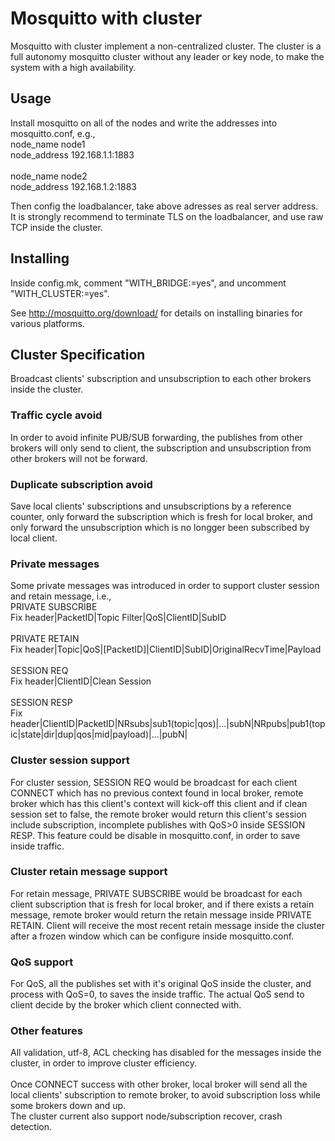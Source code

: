 Mosquitto with cluster
=================

Mosquitto with cluster implement a non-centralized cluster.
The cluster is a full autonomy mosquitto cluster without any leader or key node,
to make the system with a high availability.

## Usage

Install mosquitto on all of the nodes and write the addresses into mosquitto.conf, e.g.,<br>
node_name node1<br>
node_address 192.168.1.1:1883<br>
<br>
node_name node2<br>
node_address 192.168.1.2:1883<br>

Then config the loadbalancer, take above adresses as real server address. It is strongly recommend to terminate TLS on the loadbalancer, and use raw TCP inside the cluster.<br>

## Installing

Inside config.mk, comment "WITH_BRIDGE:=yes", and uncomment "WITH_CLUSTER:=yes".<br>

See <http://mosquitto.org/download/> for details on installing binaries for
various platforms.

## Cluster Specification

Broadcast clients' subscription and unsubscription to each other brokers inside the cluster.<br>
### Traffic cycle avoid
In order to avoid infinite PUB/SUB forwarding, the publishes from other brokers will only send to client, the subscription and unsubscription from other brokers will not be forward.<br>
### Duplicate subscription avoid
Save local clients' subscriptions and unsubscriptions by a reference counter, only forward the subscription which is fresh for local broker, and only forward the unsubscription which is no longger been subscribed by local client.<br>
### Private messages
Some private messages was introduced in order to support cluster session and retain message, i.e.,<br>
PRIVATE SUBSCRIBE<br>
Fix header|PacketID|Topic Filter|QoS|ClientID|SubID<br><br>
PRIVATE RETAIN<br>
Fix header|Topic|QoS|[PacketID]|ClientID|SubID|OriginalRecvTime|Payload<br><br>
SESSION REQ<br>
Fix header|ClientID|Clean Session<br><br>
SESSION RESP<br>
Fix header|ClientID|PacketID|NRsubs|sub1(topic|qos)|...|subN|NRpubs|pub1(topic|state|dir|dup|qos|mid|payload)|...|pubN|<br>
### Cluster session support
For cluster session, SESSION REQ would be broadcast for each client CONNECT which has no previous context found in local broker, remote broker which has this client's context will kick-off this client and if clean session set to false, the remote broker would return this client's session include subscription, incomplete publishes with QoS>0 inside SESSION RESP. This feature could be disable in mosquitto.conf, in order to save inside traffic.<br>
### Cluster retain message support
For retain message, PRIVATE SUBSCRIBE would be broadcast for each client subscription that
is fresh for local broker, and if there exists a retain message, remote broker would
return the retain message inside PRIVATE RETAIN. Client will receive the most recent retain message inside the cluster after a frozen window which can be configure inside mosquitto.conf.<br>
### QoS support
For QoS, all the publishes set with it's original QoS inside the cluster, and process with QoS=0, to saves the inside traffic. The actual QoS send to client decide by the broker which client connected with.<br>
### Other features
All validation, utf-8, ACL checking has disabled for the messages inside the cluster, in order to improve cluster efficiency.<br><br>
Once CONNECT success with other broker, local broker will send all the local clients' subscription to remote broker, to avoid subscription loss while some brokers down and up.<br>
The cluster current also support node/subscription recover, crash detection.
